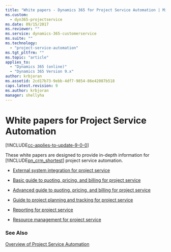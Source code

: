 ```yaml
---
title: "White papers - Dynamics 365 for Project Service Automation | MicrosoftDocs"
ms.custom:
  - dyn365-projectservice
ms.date: 09/15/2017
ms.reviewer: ""
ms.service: dynamics-365-customerservice
ms.suite: ""
ms.technology: 
  - "project-service-automation"
ms.tgt_pltfrm: ""
ms.topic: "article"
applies_to: 
  - "Dynamics 365 (online)"
  - "Dynamics 365 Version 9.x"
author: krbjoran
ms.assetid: 2cd17b73-9ebb-4df7-9854-86e42087b518
caps.latest.revision: 9
ms.author: krbjoran
manager: shellyha
---
```

# White papers for Project Service Automation

[!INCLUDE[cc-applies-to-update-9-0-0](../includes/cc_applies_to_update_9_0_0.md)]

These white papers are designed to provide in-depth information for [!INCLUDE[pn_crm_shortest](../includes/pn-crm-shortest.md)] project service automation.  
  
-   [External system integration for project service](http://go.microsoft.com/fwlink/?LinkId=825445)  
  
-   [Basic guide to quoting, pricing, and billing for project service](http://go.microsoft.com/fwlink/?LinkId=825241)  
  
-   [Advanced guide to quoting, pricing, and billing for project service](http://go.microsoft.com/fwlink/?LinkId=825242)  
  
-   [Guide to project planning and tracking for project service](http://go.microsoft.com/fwlink/?LinkId=825243)  
  
-   [Reporting for project service](http://go.microsoft.com/fwlink/?LinkId=825446)  
  
-   [Resource management for project service](http://go.microsoft.com/fwlink/?LinkId=825244)  
  
### See Also  
 [Overview of Project Service Automation](../project-service/overview.md)

